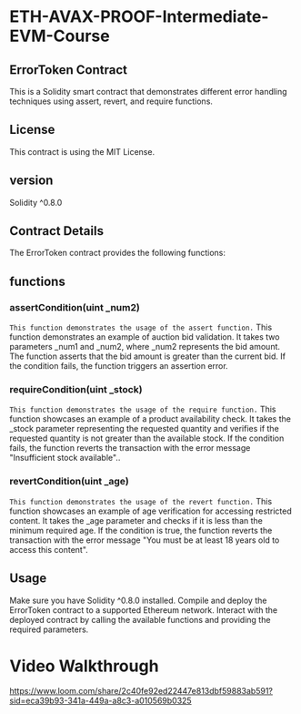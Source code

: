 # ETH-AVAX-PROOF-Intermediate-EVM-Course
## ErrorToken Contract
This is a Solidity smart contract that demonstrates different error handling techniques using assert, revert, and require functions.

## License
This contract is using the MIT License.

## version
Solidity ^0.8.0
## Contract Details
The ErrorToken contract provides the following functions:
## functions
### assertCondition(uint _num2)
`This function demonstrates the usage of the assert function.`
This function demonstrates an example of auction bid validation. It takes two parameters _num1 and _num2, where _num2 represents the bid amount. The function asserts that the bid amount is greater than the current bid. If the condition fails, the function triggers an assertion error.
### requireCondition(uint _stock)
`This function demonstrates the usage of the require function.`
This function showcases an example of a product availability check. It takes the _stock parameter representing the requested quantity and verifies if the requested quantity is not greater than the available stock. If the condition fails, the function reverts the transaction with the error message "Insufficient stock available"..
### revertCondition(uint _age)
`This function demonstrates the usage of the revert function.`
This function showcases an example of age verification for accessing restricted content. It takes the _age parameter and checks if it is less than the minimum required age. If the condition is true, the function reverts the transaction with the error message "You must be at least 18 years old to access this content".
## Usage
Make sure you have Solidity ^0.8.0 installed.
Compile and deploy the ErrorToken contract to a supported Ethereum network.
Interact with the deployed contract by calling the available functions and providing the required parameters.
# Video Walkthrough 
https://www.loom.com/share/2c40fe92ed22447e813dbf59883ab591?sid=eca39b93-341a-449a-a8c3-a010569b0325
